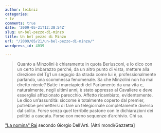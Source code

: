 ```yaml
---
author: leibniz
categories:
- tv
comments: true
date: '2009-05-21T12:38:54Z'
slug: un-bel-pezzo-di-minzo
title: Un bel pezzo di Minzo
url: "/2009/05/21/un-bel-pezzo-di-minzo/"
wordpress_id: 4039

---
```

> Quanto a Min­zolini è chiaramente in quota Berlusconi, e lo dico con un cer­to imbarazzo perché, da un al­tro punto di vista, mettere alla direzione del Tg1 un segugio da strada come lui è, professional­mente parlando, una scommes­sa fenomenale. Sa che Minzoli­ni non ha mai diretto niente? Batte i marciapiedi del Parla­mento da una vita e, natural­mente, negli ultimi anni, è sta­to appresso al Cavaliere e deve esserglisi affezionato parec­chio. Affetto ricambiato, evi­dentemente. Le dico un’assurdi­tà: siccome è totalmente coper­to dal premier, potrebbe per­mettersi di fare un telegiornale completamente diverso dal soli­to. Forse senza quel terribile pa­stone con le dichiarazioni dei politici a cascata. Forse con me­no sequenze d’archivio. Chi sa.


["La nomina" Rai](http://altrimondi.gazzetta.it/2009/05/21052009-un-direttore-nuovo-al.html) secondo Giorgio Dell'Arti. [Altri mondi/Gazzetta][](http://altrimondi.gazzetta.it/2009/05/21052009-un-direttore-nuovo-al.html)

